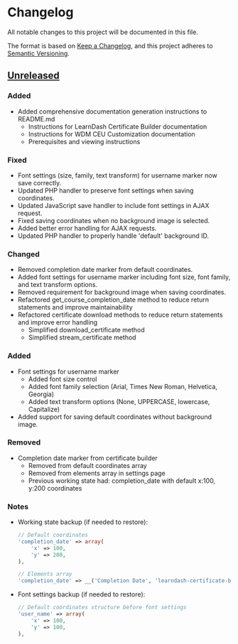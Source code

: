 # Changelog

All notable changes to this project will be documented in this file.

The format is based on [Keep a Changelog](https://keepachangelog.com/en/1.0.0/),
and this project adheres to [Semantic Versioning](https://semver.org/spec/v2.0.0.html).

## [Unreleased]

### Added
- Added comprehensive documentation generation instructions to README.md
  - Instructions for LearnDash Certificate Builder documentation
  - Instructions for WDM CEU Customization documentation
  - Prerequisites and viewing instructions

### Fixed
- Font settings (size, family, text transform) for username marker now save correctly.
- Updated PHP handler to preserve font settings when saving coordinates.
- Updated JavaScript save handler to include font settings in AJAX request.
- Fixed saving coordinates when no background image is selected.
- Added better error handling for AJAX requests.
- Updated PHP handler to properly handle 'default' background ID.

### Changed
- Removed completion date marker from default coordinates.
- Added font settings for username marker including font size, font family, and text transform options.
- Removed requirement for background image when saving coordinates.
- Refactored get_course_completion_date method to reduce return statements and improve maintainability
- Refactored certificate download methods to reduce return statements and improve error handling
  - Simplified download_certificate method
  - Simplified stream_certificate method

### Added
- Font settings for username marker
  - Added font size control
  - Added font family selection (Arial, Times New Roman, Helvetica, Georgia)
  - Added text transform options (None, UPPERCASE, lowercase, Capitalize)
- Added support for saving default coordinates without background image.

### Removed
- Completion date marker from certificate builder
  - Removed from default coordinates array
  - Removed from elements array in settings page
  - Previous working state had: completion_date with default x:100, y:200 coordinates

### Notes
- Working state backup (if needed to restore):
  ```php
  // Default coordinates
  'completion_date' => array(
      'x' => 100,
      'y' => 200,
  ),
  
  // Elements array
  'completion_date' => __('Completion Date', 'learndash-certificate-builder'),
  ```

- Font settings backup (if needed to restore):
  ```php
  // Default coordinates structure before font settings
  'user_name' => array(
      'x' => 100,
      'y' => 100,
  ),
  ``` 

[Unreleased]: https://github.com/username/learndash-certificate-builder/compare/v1.0.0...HEAD 